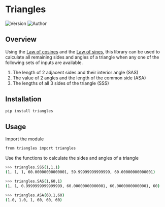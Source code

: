 # Triangles

![Version](https://img.shields.io/badge/Version-1.0.0-green) ![Author](https://img.shields.io/badge/Author-Hemendu%20Roy-red)

## Overview

Using the [Law of cosines](https://en.wikipedia.org/wiki/Law_of_cosines) and the [Law of sines](https://en.wikipedia.org/wiki/Law_of_sines), this library can be used to calculate all remaining sides and angles of a triangle when any one of the following sets of inputs are available.
 1. The length of 2 adjacent sides and their interior angle (SAS)
 2. The value of 2 angles and the length of the common side (ASA)
 3. The lengths of all 3 sides of the triangle (SSS)

## Installation

```sh
pip install triangles
```

## Usage

Import the module
```sh
from triangles import triangles
```

Use the functions to calculate the sides and angles of a triangle
```sh
>>> triangles.SSS(1,1,1)
(1, 1, 1, 60.00000000000001, 59.99999999999999, 60.00000000000001)

>>> triangles.SAS(1,60,1)
(1, 1, 0.9999999999999999, 60.00000000000001, 60.00000000000001, 60)

>>> triangles.ASA(60,1,60)
(1.0, 1.0, 1, 60, 60, 60)

```

